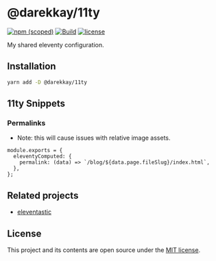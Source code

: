 # @darekkay/11ty

[![npm (scoped)](https://img.shields.io/npm/v/@darekkay/11ty?style=flat-square)](https://www.npmjs.com/package/@darekkay/11ty)
[![Build](https://img.shields.io/github/workflow/status/darekkay/darekkay-11ty/Continuous%20Integration/master?style=flat-square)](https://github.com/darekkay/darekkay-11ty/actions)
[![license](https://img.shields.io/badge/license-MIT-green?style=flat-square)](https://github.com/darekkay/darekkay-11ty/blob/master/LICENSE)

My shared eleventy configuration.

## Installation

```bash
yarn add -D @darekkay/11ty
```

## 11ty Snippets

### Permalinks

- Note: this will cause issues with relative image assets.

```
module.exports = {
  eleventyComputed: {
    permalink: (data) => `/blog/${data.page.fileSlug}/index.html`,
  },
};
```

## Related projects

- [eleventastic](https://github.com/maxboeck/eleventastic)

## License

This project and its contents are open source under the [MIT license](LICENSE).

